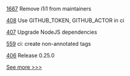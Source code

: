 
[1667](https://github.com/hyperledger/iroha/pull/1667) Remove i1i1 from maintainers

[408](https://github.com/hyperledger/aries-vcx/pull/408) Use GITHUB_TOKEN, GITHUB_ACTOR in ci

[407](https://github.com/hyperledger/aries-vcx/pull/407) Upgrade NodeJS dependencies

[559](https://github.com/hyperledger/aries-framework-javascript/pull/559) ci: create non-annotated tags

[406](https://github.com/hyperledger/aries-vcx/pull/406) Release 0.25.0


[See more >>>](https://start-here.hyperledger.org/pull-requests)
